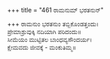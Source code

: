 +++
title = "461 ರಾಮನುಮ್ ಭರತನುನ್"

+++
ರಾಮನುಂ ಭರತನುಂ ತಬ್ಬಿಕೊಂಡತ್ತಂದು।  
ಪ್ರೇಮಾಶ್ರುವುಕ್ಕಿ ನದಿಯಾಗಿ ಪರಿದಂದು॥  
ಸೀಮೆಯಂ ಮುಟ್ಟಿತಲ ಬಾಂಧವ್ಯಸೌಂದರ್ಯ।  
ಕ್ಷೇಮವದು ಜೀವಕ್ಕೆ - ಮಂಕುತಿಮ್ಮ॥  
